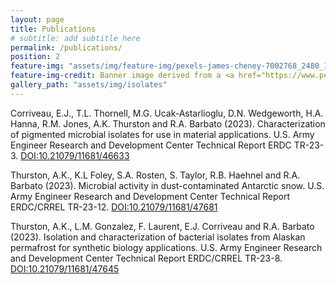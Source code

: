 ```yaml
---
layout: page
title: Publications
# subtitle: add subtitle here
permalink: /publications/
position: 2
feature-img: "assets/img/feature-img/pexels-james-cheney-7002768_2480_1280.jpg"
feature-img-credit: Banner image derived from a <a href="https://www.pexels.com/photo/water-droplets-on-blue-surface-7002768/">photo by James Cheney</a>
gallery_path: "assets/img/isolates"
---
```


Corriveau, E.J., T.L. Thornell, M.G. Ucak-Astarlioglu, D.N. Wedgeworth, H.A. Hanna, R.M. Jones, A.K. Thurston and R.A. Barbato (2023). Characterization of pigmented microbial isolates for use in material applications. U.S. Army Engineer Research and Development Center Technical Report ERDC TR-23-3. [DOI:10.21079/11681/46633](https://hdl.handle.net/11681/46633)

Thurston, A.K., K.L Foley, S.A. Rosten, S. Taylor, R.B. Haehnel and R.A. Barbato (2023). Microbial activity in dust-contaminated Antarctic snow. U.S. Army Engineer Research and Development Center Technical Report ERDC/CRREL TR-23-12. [DOI:10.21079/11681/47681](https://hdl.handle.net/11681/47681)

Thurston, A.K., L.M. Gonzalez, F. Laurent, E.J. Corriveau and R.A. Barbato (2023). Isolation and characterization of bacterial isolates from Alaskan permafrost for synthetic biology applications. U.S. Army Engineer Research and Development Center Technical Report ERDC/CRREL TR-23-8. [DOI:10.21079/11681/47645](https://hdl.handle.net/11681/47645)
 
